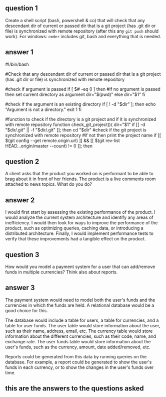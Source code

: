 ## question 1
Create a shell script (bash, powershell & co) that will check that any descendant dir of
current or passed dir that is a git project (has .git dir or file) is synchronized with remote
repository (after this any `git push` should work).
For windows: `cmder` includes git, bash and everything that is needed.


## answer 1
#!/bin/bash

#Check that any descendant dir of current or passed dir that is a git project (has .git dir or file) is synchronized with remote repository

#check if argument is passed
if [ $# -eq 0 ]
then
#if no argument is passed then set current directory as argument
dir="$(pwd)"
else
dir="$1"
fi

#check if the argument is an existing directory
if [ ! -d "$dir" ]; then
echo "Argument is not a directory."
exit 1
fi

#function to check if the directory is a git project and if it is synchronized with remote repository
function check_git_project(){
dir="$1"
if [[ -d "$dir/.git" || -f "$dir/.git" ]]; then
cd "$dir"
#check if the git project is synchronized with remote repository
#if not then print the project name
if [[ $(git config --get remote.origin.url) ]] && [[ $(git rev-list HEAD...origin/master --count) != 0 ]]; then


## question 2

A client asks that the product you worked on is performant to be able to brag about it in
front of her friends. The product is a live comments room attached to news topics. What
do you do?

## answer 2

I would first start by assessing the existing performance of the product. I would analyze the current system architecture and identify any areas of inefficiency. I would then look for ways to improve the performance of the product, such as optimizing queries, caching data, or introducing a distributed architecture. Finally, I would implement performance tests to verify that these improvements had a tangible effect on the product.

## question 3
How would you model a payment system for a user that can add/remove funds in multiple
currencies? Think also about reports.

## answer 3


The payment system would need to model both the user's funds and the currencies in which the funds are held. A relational database would be a good choice for this.

The database would include a table for users, a table for currencies, and a table for user funds. The user table would store information about the user, such as their name, address, email, etc. The currency table would store information about the different currencies, such as their code, name, and exchange rate. The user funds table would store information about the user's funds, such as the currency, amount, date added/removed, etc.

Reports could be generated from this data by running queries on the database. For example, a report could be generated to show the user's funds in each currency, or to show the changes in the user's funds over time.


## this are the answers to the questions asked